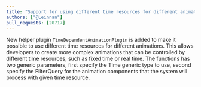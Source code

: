 ```yaml
---
title: "Support for using different time resources for different animations"
authors: ["@Leinnan"]
pull_requests: [20717]
---
```


New helper plugin `TimeDependentAnimationPlugin` is added to make it possible to use different time resources for different animations. This allows developers to create more complex animations that can be controlled by different time resources, such as fixed time or real time. The functions has two generic parameters, first specify the Time generic type to use, second specify the FilterQuery for the animation components that the system will process with given time resource.

